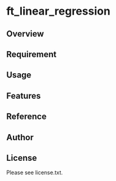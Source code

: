 # ft_linear_regression 

## Overview


## Requirement


## Usage


## Features


## Reference


## Author


## License

Please see license.txt.
